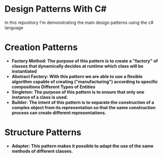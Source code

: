 # Design Patterns With C#
In this repository I'm demonstrating the main design patterns using the c# language

# Creation Patterns
- <b>Factory Method:<b> The purpose of this pattern is to create a "factory" of classes that dynamically decides at runtime which class will be instantiated
- Abstract Factory: With this pattern we are able to use a flexible algorithm capable of creating ("manufacturing") according to specific compositions Different Types of Entities
- Singleton: The purpose of this pattern is to ensure that only one instance of a class is used.
- Builder: The intent of this pattern is to separate the construction of a complex object from its representation so that the same construction process can create different representations.

# Structure Patterns
- Adapter: This pattern makes it possible to adapt the use of the same methods of different classes.
